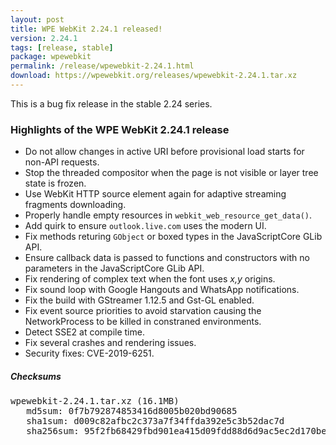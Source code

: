 ```yaml
---
layout: post
title: WPE WebKit 2.24.1 released!
version: 2.24.1
tags: [release, stable]
package: wpewebkit
permalink: /release/wpewebkit-2.24.1.html
download: https://wpewebkit.org/releases/wpewebkit-2.24.1.tar.xz
---
```


This is a bug fix release in the stable 2.24 series.

### Highlights of the WPE WebKit 2.24.1 release


- Do not allow changes in active URI before provisional load starts for non-API requests.
- Stop the threaded compositor when the page is not visible or layer tree state is frozen.
- Use WebKit HTTP source element again for adaptive streaming fragments downloading.
- Properly handle empty resources in `webkit_web_resource_get_data()`.
- Add quirk to ensure `outlook.live.com` uses the modern UI.
- Fix methods returing `GObject` or boxed types in the JavaScriptCore GLib API.
- Ensure callback data is passed to functions and constructors with no parameters in the JavaScriptCore GLib API.
- Fix rendering of complex text when the font uses *x,y* origins.
- Fix sound loop with Google Hangouts and WhatsApp notifications.
- Fix the build with GStreamer 1.12.5 and Gst-GL enabled.
- Fix event source priorities to avoid starvation causing the NetworkProcess to be killed in constraned environments.
- Detect SSE2 at compile time.
- Fix several crashes and rendering issues.
- Security fixes: CVE-2019-6251.


##### Checksums

<pre>
wpewebkit-2.24.1.tar.xz (16.1MB)
   md5sum: 0f7b792874853416d8005b020bd90685
   sha1sum: d009c82afbc2c373a7f34ffda392e5c3b52dac7d
   sha256sum: 95f2fb68429fbd901ea415d09fdd88d6d9ac5ec2d170bec9977093b12e5093a6
</pre>
